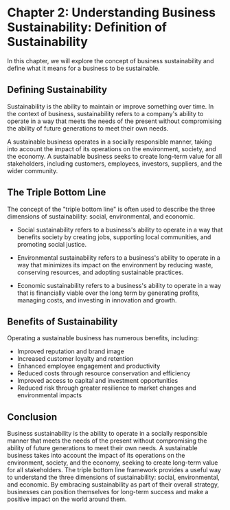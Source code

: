 Chapter 2: Understanding Business Sustainability: Definition of Sustainability
==============================================================================

In this chapter, we will explore the concept of business sustainability and define what it means for a business to be sustainable.

Defining Sustainability
-----------------------

Sustainability is the ability to maintain or improve something over time. In the context of business, sustainability refers to a company's ability to operate in a way that meets the needs of the present without compromising the ability of future generations to meet their own needs.

A sustainable business operates in a socially responsible manner, taking into account the impact of its operations on the environment, society, and the economy. A sustainable business seeks to create long-term value for all stakeholders, including customers, employees, investors, suppliers, and the wider community.

The Triple Bottom Line
----------------------

The concept of the "triple bottom line" is often used to describe the three dimensions of sustainability: social, environmental, and economic.

* Social sustainability refers to a business's ability to operate in a way that benefits society by creating jobs, supporting local communities, and promoting social justice.

* Environmental sustainability refers to a business's ability to operate in a way that minimizes its impact on the environment by reducing waste, conserving resources, and adopting sustainable practices.

* Economic sustainability refers to a business's ability to operate in a way that is financially viable over the long term by generating profits, managing costs, and investing in innovation and growth.

Benefits of Sustainability
--------------------------

Operating a sustainable business has numerous benefits, including:

* Improved reputation and brand image
* Increased customer loyalty and retention
* Enhanced employee engagement and productivity
* Reduced costs through resource conservation and efficiency
* Improved access to capital and investment opportunities
* Reduced risk through greater resilience to market changes and environmental impacts

Conclusion
----------

Business sustainability is the ability to operate in a socially responsible manner that meets the needs of the present without compromising the ability of future generations to meet their own needs. A sustainable business takes into account the impact of its operations on the environment, society, and the economy, seeking to create long-term value for all stakeholders. The triple bottom line framework provides a useful way to understand the three dimensions of sustainability: social, environmental, and economic. By embracing sustainability as part of their overall strategy, businesses can position themselves for long-term success and make a positive impact on the world around them.


